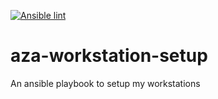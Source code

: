[![Ansible lint](https://github.com/ludovicalarcon/aza-workstation-setup/actions/workflows/ansible-lint.yaml/badge.svg?branch=main)](https://github.com/ludovicalarcon/aza-workstation-setup/actions/workflows/ansible-lint.yaml)

# aza-workstation-setup
An ansible playbook to setup my workstations
